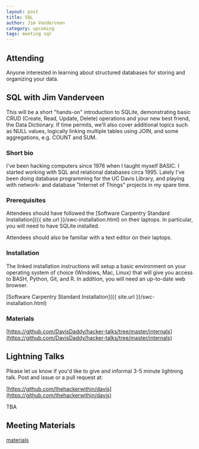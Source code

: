 ```yaml
---
layout: post
title: SQL
author: Jim Vanderveen
category: upcoming
tags: meeting sql
---
```


## Attending

Anyone interested in learning about structured databases for storing and
organizing your data.

## SQL with Jim Vanderveen

This will be a short "hands-on" introduction to SQLite, demonstrating basic CRUD (Create, Read, Update, Delete) operations and your new best friend, the Data Dictionary. If time permits, we'll also cover additional topics such as NULL values, logically linking multiple tables using JOIN, and some aggregations, e.g. COUNT and SUM.

### Short bio

I've been hacking computers since 1976 when I taught myself BASIC. I started working with SQL and relational databases circa 1995. Lately I've been doing database programming for the UC Davis Library, and playing with network- and database "Internet of Things" projects in my spare time.

### Prerequisites

Attendees should have followed the [Software Carpentry Standard Installation]({{ site.url }}/swc-installation.html) on their laptops. In particular, you will need to have SQLite installed.

Attendees should also be familiar with a text editor on their laptops.

### Installation

The linked installation instructions will setup a basic environment on your
operating system of choice (Windows, Mac, Linux) that will give you access to
BASH, Python, Git, and R. In addition, you will need an up-to-date web browser.

[Software Carpentry Standard Installation]({{ site.url }}/swc-installation.html)

### Materials

[https://github.com/DavisDaddy/hacker-talks/tree/master/internals](https://github.com/DavisDaddy/hacker-talks/tree/master/internals)

## Lightning Talks

Please let us know if you'd like to give and informal 3-5 minute lightning
talk. Post and issue or a pull request at:

[https://github.com/thehackerwithin/davis](https://github.com/thehackerwithin/davis)

TBA

## Meeting Materials

[materials](https://github.com/thehackerwithin/davis/tree/gh-pages/meeting-materials/2016-03-10)
